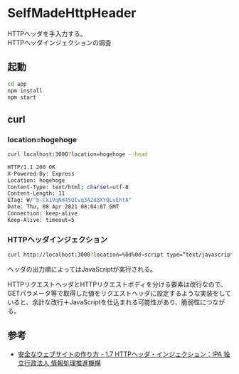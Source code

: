# SelfMadeHttpHeader

HTTPヘッダを手入力する。  
HTTPヘッダインジェクションの調査

## 起動

``` sh
cd app
npm install
npm start
```

## curl

### location=hogehoge

``` sh
curl localhost:3000?location=hogehoge --head
```

``` sh
HTTP/1.1 200 OK
X-Powered-By: Express
Location: hogehoge
Content-Type: text/html; charset=utf-8
Content-Length: 11
ETag: W/"b-Ck1VqNd45QIvq3AZd8XYQLvEhtA"
Date: Thu, 08 Apr 2021 08:04:07 GMT
Connection: keep-alive
Keep-Alive: timeout=5
```

### HTTPヘッダインジェクション

``` sh
curl http://localhost:3000?location=%0d%0d<script type=”text/javascript”>alert(“HTTPヘッダにインジェクション”);</script> --head
```

ヘッダの出力順によってはJavaScriptが実行される。

HTTPリクエストヘッダとHTTPリクエストボディを分ける要素は改行なので、GETパラメータ等で取得した値をリクエストヘッダに設定するような実装をしていると、余計な改行＋JavaScriptを仕込まれる可能性があり、脆弱性につながる。

## 参考

- [安全なウェブサイトの作り方 - 1.7 HTTPヘッダ・インジェクション：IPA 独立行政法人 情報処理推進機構](https://www.ipa.go.jp/security/vuln/websecurity-HTML-1_7.html)